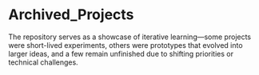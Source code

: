 # Archived_Projects
The repository serves as a showcase of iterative learning—some projects were short-lived experiments, others were prototypes that evolved into larger ideas, and a few remain unfinished due to shifting priorities or technical challenges.
